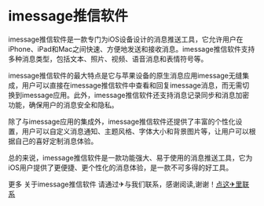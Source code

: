 # imessage推信软件

imessage推信软件是一款专门为iOS设备设计的消息推送工具，它允许用户在iPhone、iPad和Mac之间快速、方便地发送和接收消息。imessage推信软件支持多种消息类型，包括文本、照片、视频、语音消息和表情符号等。

imessage推信软件的最大特点是它与苹果设备的原生消息应用imessage无缝集成，用户可以直接在imessage推信软件中查看和回复imessage消息，而无需切换到imessage应用。此外，imessage推信软件还支持消息记录同步和消息加密功能，确保用户的消息安全和隐私。

除了与imessage应用的集成外，imessage推信软件还提供了丰富的个性化设置，用户可以自定义消息通知、主题风格、字体大小和背景图片等，让用户可以根据自己的喜好定制消息体验。

总的来说，imessage推信软件是一款功能强大、易于使用的消息推送工具，它为iOS用户提供了更便捷、更个性化的消息体验，是一款不可多得的好工具。

更多 关于imessage推信软件 请通过✈与我们联系，感谢阅读,谢谢！[点这✈里联系](https://a.k02.cc)